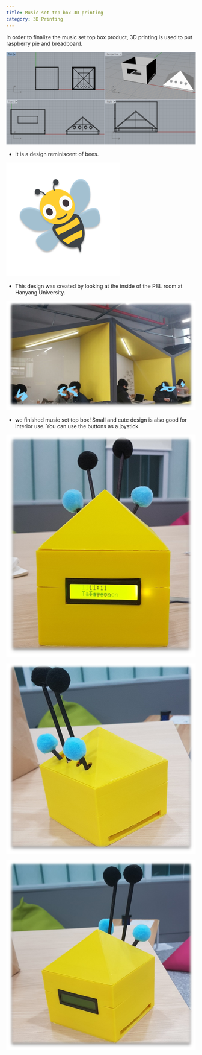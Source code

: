 ```yaml
---
title: Music set top box 3D printing
category: 3D Printing
---
```


In order to finalize the music set top box product,
3D printing is used to put raspberry pie and breadboard.

<!-- more -->


![lino](https://raw.githubusercontent.com/Yedolseo/Yedolseo.github.io/master/_posts/lino2.png)

 - It is a design reminiscent of bees. 
 
 
![bee](https://raw.githubusercontent.com/Yedolseo/Yedolseo.github.io/master/_posts/bee.png)


- This design was created by looking at the inside of the PBL room at Hanyang University.


![room](https://raw.githubusercontent.com/Yedolseo/Yedolseo.github.io/master/_posts/room.png)



- we finished music set top box! Small and cute design is also good for interior use. 
  You can use the buttons as a joystick.



![Finished](https://raw.githubusercontent.com/Yedolseo/Yedolseo.github.io/master/_posts/final3.png)


![Finished1](https://raw.githubusercontent.com/Yedolseo/Yedolseo.github.io/master/_posts/final2.png)


![Finished2](https://raw.githubusercontent.com/Yedolseo/Yedolseo.github.io/master/_posts/final.png)



